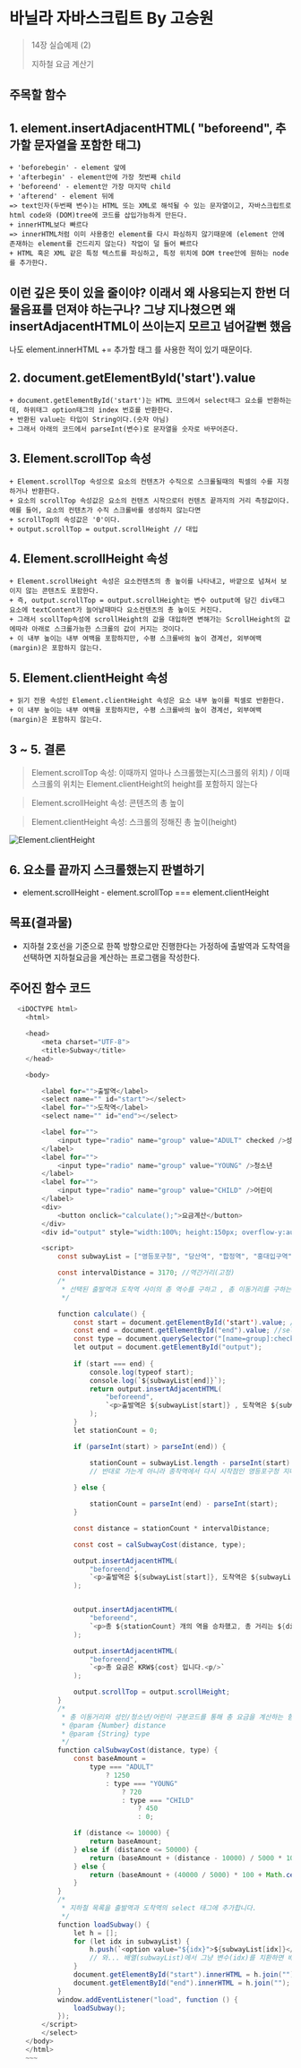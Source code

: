 # 바닐라 자바스크립트 By 고승원

> 14장 실습예제 (2)
> 
> 지하철 요금 계산기

## 주목할 함수

##  1. element.insertAdjacentHTML( "beforeend", 추가할 문자열을 포함한 태그)
    + 'beforebegin' - element 앞에
    + 'afterbegin' - element안에 가장 첫번째 child
    + 'beforeend' - element안 가장 마지막 child 
    + 'afterend' - element 뒤에
    => text인자(두번째 변수)는 HTML 또는 XML로 해석될 수 있는 문자열이고, 자바스크립트로 html code와 (DOM)tree에 코드를 삽입가능하게 만든다.
    + innerHTML보다 빠르다
    => innerHTML처럼 이미 사용중인 element를 다시 파싱하지 않기때문에 (element 안에 존재하는 element를 건드리지 않는다) 작업이 덜 들어 빠르다
    + HTML 혹은 XML 같은 특정 텍스트를 파싱하고, 특정 위치에 DOM tree안에 원하는 node를 추가한다.
    
## 이런 깊은 뜻이 있을 줄이야? 이래서 왜 사용되는지 한번 더 물음표를 던져야 하는구나? 그냥 지나쳤으면 왜 insertAdjacentHTML이 쓰이는지 모르고 넘어갈뻔 했음
나도 element.innerHTML += 추가할 태그 를 사용한 적이 있기 때문이다.


##  2. document.getElementById('start').value
    + document.getElementById('start')는 HTML 코드에서 select태그 요소를 반환하는데, 하위태그 option태그의 index 번호를 반환한다.
    + 반환된 value는 타입이 String이다.(숫자 아님)
    + 그래서 아래의 코드에서 parseInt(변수)로 문자열을 숫자로 바꾸어준다.
 
    
##  3. Element.scrollTop 속성
    + Element.scrollTop 속성으로 요소의 컨텐츠가 수직으로 스크롤될때의 픽셀의 수를 지정하거나 반환한다.
    + 요소의 scrollTop 속성값은 요소의 컨텐츠 시작으로터 컨텐츠 끝까지의 거리 측정값이다.  예를 들어, 요소의 컨텐츠가 수직 스크롤바를 생성하지 않는다면
    + scrollTop의 속성값은 '0'이다.
    + output.scrollTop = output.scrollHeight // 대입

##  4. Element.scrollHeight 속성
    + Element.scrollHeight 속성은 요소컨텐츠의 총 높이를 나타내고, 바깥으로 넘쳐서 보이지 않는 콘텐츠도 포함한다.
    + 즉, output.scrollTop = output.scrollHeight는 변수 output에 담긴 div태그 요소에 textContent가 늘어날때마다 요소컨텐츠의 총 높이도 커진다.
    + 그래서 scollTop속성에 scrollHeight의 값을 대입하면 변해가는 ScrollHeight의 값에따라 아래로 스크롤가능한 스크롤의 값이 커지는 것이다.  
    + 이 내부 높이는 내부 여백을 포함하지만, 수평 스크롤바의 높이 경계선, 외부여백(margin)은 포함하지 않는다.

##  5. Element.clientHeight 속성
    + 읽기 전용 속성인 Element.clientHeight 속성은 요소 내부 높이를 픽셀로 반환한다.
    + 이 내부 높이는 내부 여백을 포함하지만, 수평 스크롤바의 높이 경계선, 외부여백(margin)은 포함하지 않는다.


##  3 ~ 5. 결론

> Element.scrollTop 속성: 이때까지 얼마나 스크롤했는지(스크롤의 위치) / 이때 스크롤의 위치는 Element.clientHeight의 height를 포함하지 않는다

> Element.scrollHeight 속성: 콘텐츠의 총 높이

> Element.clientHeight 속성: 스크롤의 정해진 총 높이(height)

   ![Element.clientHeight](./images/Element.scrollTop_scrollHeight_clientHeight.png)


##  6. 요소를 끝까지 스크롤했는지 판별하기
 + element.scrollHeight - element.scrollTop === element.clientHeight

## 목표(결과물)
+ 지하철 2호선을 기준으로 한쪽 방향으로만 진행한다는 가정하에 출발역과 도착역을 선택하면 지하철요금을 계산하는 프로그램을
  작성한다.

## 주어진 함수 코드
~~~Java Script
  <iDOCTYPE html>
    <html>

    <head>
        <meta charset="UTF-8">
        <title>Subway</title>
    </head>

    <body>

        <label for="">출발역</label>
        <select name="" id="start"></select>
        <label for="">도착역</label>
        <select name="" id="end"></select>

        <label for="">
            <input type="radio" name="group" value="ADULT" checked />성인일반
        </label>
        <label for="">
            <input type="radio" name="group" value="YOUNG" />청소년
        </label>
        <label for="">
            <input type="radio" name="group" value="CHILD" />어린이
        </label>
        <div>
            <button onclick="calculate();">요금계산</button>
        </div>
        <div id="output" style="width:100%; height:150px; overflow-y:auto; border: 2px solid #222;"></div>

        <script>
            const subwayList = ["영등포구청", "당산역", "합정역", "홍대입구역", "신촌역", "이대역", "아현역", "충정로역", "시청역", "을지로3가역", "을지로4가역", "동대문역사문화공원역", "신당역", "상왕십리역", "왕십리역", "한양대역", "뚝섬역", "성수역", "건대입구역", "구의역", "강변역", "잠실나루역", "잠실역", "종합운동장역", "삼성역", "선릉역", "역삼역", "강남역", "서초역", "방배역", "사당역", "낙성대역", "서울대입구역", "봉천역", "신림역", "신대방역", "구로디지털단지역", "대림역", "신도림역", "문래역"];

            const intervalDistance = 3170; //역간거리(고정)
            /*
             * 선택된 출발역과 도착역 사이의 총 역수를 구하고 , 총 이동거리를 구하는 함수
             */

            function calculate() {
                const start = document.getElementById('start').value; //select의 하위태그인 option 의 인덱스번호가 반환된다. 
                const end = document.getElementById("end").value; //select의 하위태그인 option 의 인덱스번호가 반환된다. 
                const type = document.querySelector("[name=group]:checked").value; // input의 value 속성값이 반환된다.
                let output = document.getElementById("output");
                
                if (start === end) {
                    console.log(typeof start);
                    console.log(`${subwayList[end]}`);        
                    return output.insertAdjacentHTML(
                        "beforeend",
                        `<p>출발역은 ${subwayList[start]} , 도착역은 ${subwayList[end]}입니다. 출발역과 도착역이 같습니다.</p>`
                    );
                }
                let stationCount = 0;

                if (parseInt(start) > parseInt(end)) {

                    stationCount = subwayList.length - parseInt(start) + parseInt(end); 
                    // 반대로 가는게 아니라 종착역에서 다시 시작점인 영등포구청 지나서 end 지점으로 옴
 
                } else {

                    stationCount = parseInt(end) - parseInt(start);
                }

                const distance = stationCount * intervalDistance;

                const cost = calSubwayCost(distance, type);

                output.insertAdjacentHTML(
                    "beforeend",
                    `<p>출발역은 ${subwayList[start]}, 도착역은 ${subwayList[end]}입니다. </p>`
                );


                output.insertAdjacentHTML(
                    "beforeend",
                    `<p>총 ${stationCount} 개의 역을 승차했고, 총 거리는 ${distance}m 입니다.<p/>`
                );

                output.insertAdjacentHTML(
                    "beforeend",
                    `<p>총 요금은 KRW${cost} 입니다.<p/>`
                );

                output.scrollTop = output.scrollHeight;
            }
            /*
             * 총 이동거리와 성인/청소년/어린이 구분코드를 통해 총 요금을 계산하는 함수
             * @param {Number} distance
             * @param {String} type
             */
            function calSubwayCost(distance, type) {
                const baseAmount =
                    type === "ADULT"
                        ? 1250
                        : type === "YOUNG"
                            ? 720
                            : type === "CHILD"
                                ? 450
                                : 0;

                if (distance <= 10000) {
                    return baseAmount;
                } else if (distance <= 50000) {
                    return (baseAmount + (distance - 10000) / 5000 * 100);
                } else {
                    return (baseAmount + (40000 / 5000) * 100 + Math.ceil((distance - 50000) / 8000) * 100);
                }
            }
            /*
             * 지하철 목록을 출발역과 도착역의 select 태그에 추가합니다.
             */
            function loadSubway() {
                let h = [];
                for (let idx in subwayList) {
                    h.push(`<option value="${idx}">${subwayList[idx]}</option>`);
                    // 와... 배열(subwayList)에서 그냥 변수(idx)를 치환하면 배열인덱스('0')가 치환되는 구나
                }
                document.getElementById("start").innerHTML = h.join("");
                document.getElementById("end").innerHTML = h.join("");
            }
            window.addEventListener("load", function () {
                loadSubway();
            });
        </script>
        </select>
    </body>
    </html>
    ~~~

